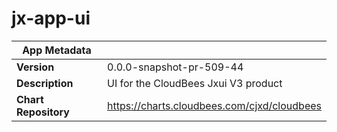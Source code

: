 # jx-app-ui

|App Metadata||
|---|---|
| **Version** | 0.0.0-snapshot-pr-509-44 |
| **Description** | UI for the CloudBees Jxui V3 product |
| **Chart Repository** | https://charts.cloudbees.com/cjxd/cloudbees |
